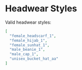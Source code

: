# Headwear Styles

Valid headwear styles:

```json
[
  "female_headscarf_1",
  "female_hijab_1",
  "female_sunhat_1",
  "male_beanie_1",
  "male_cap_1",
  "unisex_bucket_hat_aa"
]
```
